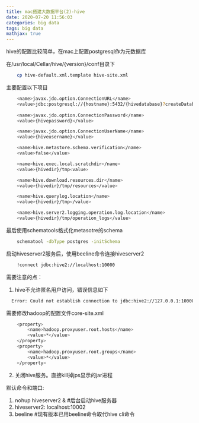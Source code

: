 ```yaml
---
title: mac搭建大数据平台(2)-hive
date: 2020-07-20 11:56:03
categories: big data
tags: big data
mathjax: true
---
```

hive的配置比较简单，在mac上配置postgresql作为元数据库

在/usr/local/Cellar/hive/{version}/conf目录下
```bash
    cp hive-default.xml.template hive-site.xml
```

<!--more-->

主要配置以下项目
```bash
    <name>javax.jdo.option.ConnectionURL</name>
    <value>jdbc:postgresql://{hostname}:5432/{hivedatabase}?createDatabaseIfNotExist=true</value>
    
    <name>javax.jdo.option.ConnectionPassword</name>
    <value>{hivepassword}</value>

    <name>javax.jdo.option.ConnectionUserName</name>
    <value>{hiveusername}</value>

    <name>hive.metastore.schema.verification</name>
    <value>false</value>

    <name>hive.exec.local.scratchdir</name>
    <value>{hivedir}/tmp<value>

    <name>hive.download.resources.dir</name>
    <value>{hivedir}/tmp/resources</value>

    <name>hive.querylog.location</name>
    <value>{hivedir}/tmp</value>

    <name>hive.server2.logging.operation.log.location</name>
    <value>{hivedir}/tmp/operation_logs</value>
```

最后使用schematools格式化metasotre的schema
```bash
    schematool -dbType postgres -initSchema
```

启动hiveserver2服务后，使用beeline命令连接hiveserver2
```bash
    !connect jdbc:hive2://localhost:10000
```

需要注意的点：
1. hive不允许匿名用户访问，错误信息如下
 ```bash  
   Error: Could not establish connection to jdbc:hive2://127.0.0.1:10000: Required field 'serverProtocolVersion' is unset!
```

需要修改hadoop的配置文件core-site.xml
```bash
    <property>
        <name>hadoop.proxyuser.root.hosts</name>
        <value>*</value>
    </property>
    <property>
        <name>hadoop.proxyuser.root.groups</name>
        <value>*</value>
    </property>
```

2. 关闭hive服务。直接kill掉jps显示的jar进程


默认命令和端口:

1. nohup hiveserver2 & #后台启动hive服务器
2. hiveserver2: localhost:10002
3. beeline #现有版本已用beeline命令取代hive cli命令